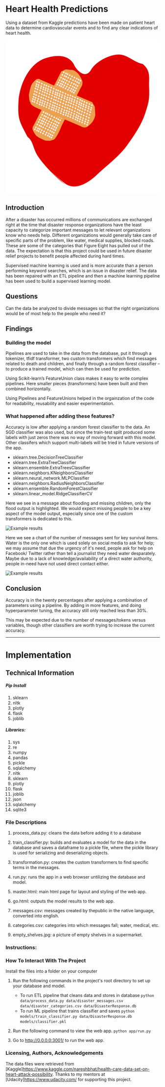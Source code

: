 # Heart Health Predictions

Using a dataset from Kaggle predictions have been made on patient heart data to determine cardiovascular events and to find any clear indications of heart health.

![Credit: favpng.com](broken_heart.png)

## Introduction
After a disaster has occurred millions of communications are exchanged right at the time that disaster response organizations have the least capacity to categorize important messages to let relevant organizations know who needs help.
Different organizations would generally take care of specific parts of the problem, like water, medical supplies, blocked roads. These are some of the categories that Figure Eight has pulled out of the data.
The expectation is that this project could be used in future disaster relief projects to benefit people affected during hard times.

Supervised machine learning is used and is more accurate than a person performing keyword searches, which is an issue in disaster relief. The data has been repaired with an ETL pipeline and then a machine learning pipeline has been used to build a supervised learning model.

## Questions
Can the data be analyzed to divide messages so that the right organizations would be of most help to the people who need it?

## Findings
### Building the model
Pipelines are used to take in the data from the database, put it through a tokenizer, tfidf transformer, two custom transformers which find messages related to death and children, and finally through a random forest classifier – to produce a trained model, which can then be used for prediction.

Using Scikit-learn’s FeatureUnion class makes it easy to write complex pipelines. Here smaller pieces (transformers) have been built and then combined horizontally.

Using Pipelines and FeatureUnions helped in the orgainzation of the code for readability, reusability and easier experimentation.

### What happened after adding these features?
Accuracy is low after applying a random forest classifier to the data. An SGD classifier was also used, but since the train-test split produced some labels with just zeros there was no way of moving forward with this model.
Other classifers which support multi-labels will be tried in future versions of the app.

* sklearn.tree.DecisionTreeClassifier
* sklearn.tree.ExtraTreeClassifier
* sklearn.ensemble.ExtraTreesClassifier
* sklearn.neighbors.KNeighborsClassifier
* sklearn.neural_network.MLPClassifier
* sklearn.neighbors.RadiusNeighborsClassifier
* sklearn.ensemble.RandomForestClassifier
* sklearn.linear_model.RidgeClassifierCV

Here we see in a message about flooding and missing children, only the flood output is highlighted. We would expect missing people to be a key aspect of the model output, especially since one of the custom transformers is dedicated to this.

![Example results](lost_in_flood.png)

Here we see a chart of the number of messages sent for key survival items.
Water is the only one which is used solely on social media to ask for help; we may assume that due the urgency of it's need, people ask for help on Facebook/ Twitter rather than tell a journalist they need water desparately. Maybe due to a lack of knowledge/availability of a direct water authority, people in-need have not used direct contact either.

![Example results](chart_vital.png)

## Conclusion
Accuracy is in the twenty percentages after applying a combination of parameters using a pipeline.
By adding in more features, and doing hyperparameter tuning, the accuracy still only reached less than 30%.

This may be expected due to the number of messages/tokens versus variables, though other classifiers are worth trying to increase the current accuracy.


------------------------------------------------------------------------------------------------------------------

# Implementation
## Technical Information

##### Pip Install
1. sklearn
1. nltk
1. plotly
1. flask
1. joblib

##### Libraries:
1. sys
1. re
1. numpy
1. pandas
1. pickle
1. sqlalchemy
1. nltk
1. sklearn
1. plotly
1. flask
1. joblib
1. json
1. sqlalchemy
1. sqlite3


### File Descriptions
1. process_data.py: cleans the data before adding it to a database
1. train_classifier.py: builds and evaluates a model for the data in the database and saves a dataframe to a pickle file, where the pickle library is used for serializing and deserializing objects.
1. transformation.py: creates the custom transformers to find specific terms in the messages.
1. run.py: runs the app in a web browser untilizing the database and model.
1. master.html: main html page for layout and styling of the web app.
1. go.html: outputs the model results to the web app.


1. messages.csv: messages created by thepublic in the native language, converted into english.
1. categories.csv: categories into which messages fall; water, medical, etc.
1. empty_shelves.jpg: a picture of empty shelves in a supermarket.


### Instructions:

### How To Interact With The Project
Install the files into a folder on your computer

1. Run the following commands in the project's root directory to set up your database and model.

    - To run ETL pipeline that cleans data and stores in database
        `python data/process_data.py data/disaster_messages.csv data/disaster_categories.csv data/DisasterResponse.db`
    - To run ML pipeline that trains classifier and saves
        `python models/train_classifier.py data/DisasterResponse.db models/classifier.pkl`

2. Run the following command to view the web app.
    `python app/run.py`

3. Go to http://0.0.0.0:3001/ to run the web app.


### Licensing, Authors, Acknowledgements

The data files were retrieved from [Kaggle]https://www.kaggle.com/nareshbhat/health-care-data-set-on-heart-attack-possibility.
Thanks to my mentors at [Udacity]https://www.udacity.com/ for supporting this project.
